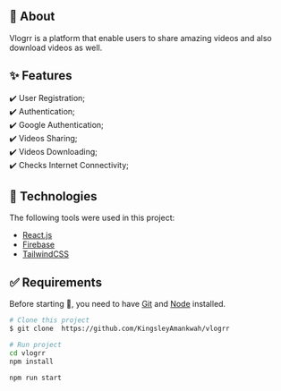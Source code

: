 ## :dart: About

Vlogrr is a platform that enable users to share amazing videos and also download videos as well.

## :sparkles: Features

:heavy_check_mark: User Registration;\
:heavy_check_mark: Authentication;\
:heavy_check_mark: Google Authentication;\
:heavy_check_mark: Videos Sharing;\
:heavy_check_mark: Videos Downloading;\
:heavy_check_mark: Checks Internet Connectivity;

## :rocket: Technologies

The following tools were used in this project:

- [React.js](https://reactjs.org/)
- [Firebase](https://redux.js.org/)
- [TailwindCSS](https://tailwindcss.com)

## :white_check_mark: Requirements

Before starting :checkered_flag:, you need to have [Git](https://git-scm.com) and [Node](https://nodejs.org/en/) installed.

```bash
# Clone this project
$ git clone  https://github.com/KingsleyAmankwah/vlogrr

# Run project
cd vlogrr
npm install

npm run start

```
